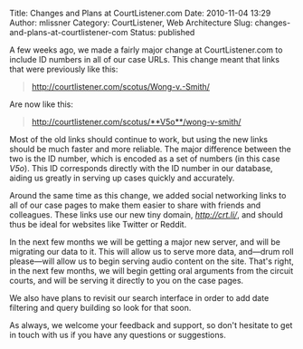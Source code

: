 Title: Changes and Plans at CourtListener.com
Date: 2010-11-04 13:29
Author: mlissner
Category: CourtListener, Web Architecture
Slug: changes-and-plans-at-courtlistener-com
Status: published

A few weeks ago, we made a fairly major change at CourtListener.com to
include ID numbers in all of our case URLs. This change meant that links
that were previously like this:

> http://courtlistener.com/scotus/Wong-v.-Smith/

Are now like this:

> http://courtlistener.com/scotus/**V5o**/wong-v-smith/

Most of the old links should continue to work, but using the new links
should be much faster and more reliable. The major difference between
the two is the ID number, which is encoded as a set of numbers (in this
case *V5o*). This ID corresponds directly with the ID number in our
database, aiding us greatly in serving up cases quickly and accurately.

Around the same time as this change, we added social networking links to
all of our case pages to make them easier to share with friends and
colleagues. These links use our new tiny domain, *http://crt.li/*, and
should thus be ideal for websites like Twitter or Reddit.

In the next few months we will be getting a major new server, and will
be migrating our data to it. This will allow us to serve more data,
and—drum roll please—will allow us to begin serving audio content on the
site. That's right, in the next few months, we will begin getting oral
arguments from the circuit courts, and will be serving it directly to
you on the case pages.

We also have plans to revisit our search interface in order to add date
filtering and query building so look for that soon.

As always, we welcome your feedback and support, so don't hesitate to
get in touch with us if you have any questions or suggestions.

